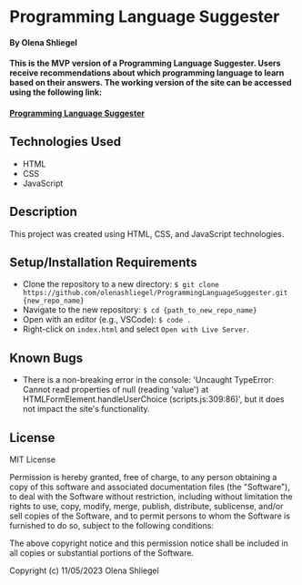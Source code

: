 # Programming Language Suggester

#### By **Olena Shliegel**

#### This is the MVP version of a Programming Language Suggester. Users receive recommendations about which programming language to learn based on their answers. The working version of the site can be accessed using the following link:  
#### [Programming Language Suggester](https://olenahliegel.github.io/ProgrammingLanguageSuggester/)

## Technologies Used

* HTML
* CSS
* JavaScript

## Description

This project was created using HTML, CSS, and JavaScript technologies.

## Setup/Installation Requirements

* Clone the repository to a new directory: `$ git clone https://github.com/olenashliegel/ProgrammingLanguageSuggester.git {new_repo_name}`
* Navigate to the new repository: `$ cd {path_to_new_repo_name}`
* Open with an editor (e.g., VSCode): `$ code .`
* Right-click on `index.html` and select `Open with Live Server`.

## Known Bugs

* There is a non-breaking error in the console: 'Uncaught TypeError: Cannot read properties of null (reading 'value') at HTMLFormElement.handleUserChoice (scripts.js:309:86)', but it does not impact the site's functionality.

## License

MIT License

Permission is hereby granted, free of charge, to any person obtaining a copy of this software and associated documentation files (the "Software"), to deal with the Software without restriction, including without limitation the rights to use, copy, modify, merge, publish, distribute, sublicense, and/or sell copies of the Software, and to permit persons to whom the Software is furnished to do so, subject to the following conditions:

The above copyright notice and this permission notice shall be included in all copies or substantial portions of the Software.

Copyright (c) 11/05/2023 Olena Shliegel

